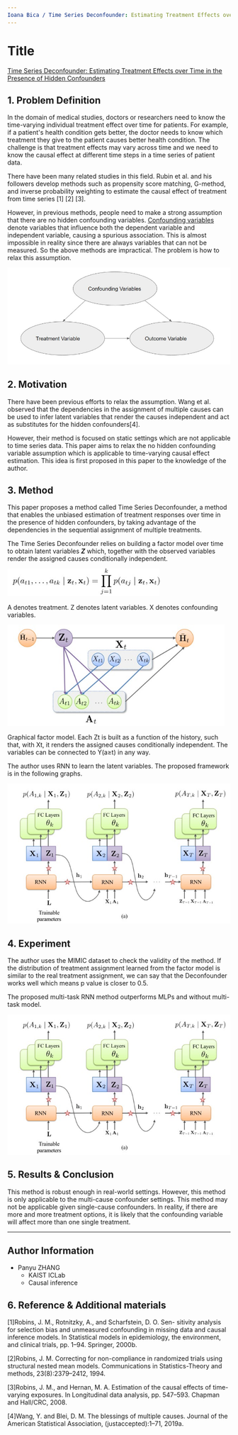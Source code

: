 ```yaml
---
Ioana Bica / Time Series Deconfounder: Estimating Treatment Effects over Time in the Presence of Hidden Confounders / ICML-2020
---
```


# **Title** 

[Time Series Deconfounder: Estimating Treatment Effects over Time in the Presence of Hidden Confounders](https://arxiv.org/abs/1902.00450)

## **1. Problem Definition**  

In the domain of medical studies, doctors or researchers need to know the time-varying individual treatment effect over time for patients. For example, if a patient's health condition gets better, the doctor needs to know which treatment they give to the patient causes better health condition. The challenge is that treatment effects may vary across time and we need to know the causal effect at different time steps in a time series of patient data.

There have been many related studies in this field. Rubin et al. and his followers develop methods such as propensity score matching, G-method, and inverse probability weighting to estimate the causal effect of treatment from time series [1] [2] [3].

However, in previous methods, people need to make a strong assumption that there are no hidden confounding variables. [Confounding variables](https://en.wikipedia.org/wiki/Confounding) denote variables that influence both the dependent variable and independent variable, causing a spurious association. This is almost impossible in reality since there are always variables that can not be measured. So the above methods are impractical. The problem is how to relax this assumption.

<img src=".gitbook/2022-spring-assets/panyu_1/Causal_structure.jpg">

## **2. Motivation**  

There have been previous efforts to relax the assumption. Wang et al. observed that the dependencies in the assignment of multiple causes can be used to infer latent variables that render the causes independent and act as substitutes for the hidden confounders[4]. 

However, their method is focused on static settings which are not applicable to time series data. This paper aims to relax the no hidden confounding variable assumption which is applicable to time-varying causal effect estimation. This idea is first proposed in this paper to the knowledge of the author.


## **3. Method**  

This paper proposes a method called Time Series Deconfounder, a method that enables the unbiased estimation of treatment responses over time in the presence of hidden confounders, by taking advantage of the dependencies in the sequential assignment of multiple treatments.

The Time Series Deconfounder relies on building a factor model over time to obtain latent variables ***Z*** which, together with the observed variables render the assigned causes conditionally independent.

<img src=".gitbook/2022-spring-assets/panyu_1/Latent_variable.jpg" style="zoom:80%;" >

A denotes treatment. Z denotes latent variables. X denotes confounding variables.

<img src=".gitbook/2022-spring-assets/panyu_1/Factor_model_1.jpg" style="zoom:80%;" >

Graphical factor model. Each Zt is built as a function of the history, such that, with Xt, it renders the assigned causes conditionally independent. The variables can be connected to Y(a≥t) in any way.

The author uses RNN to learn the latent variables. The proposed framework is in the following graphs.

<img src=".gitbook/2022-spring-assets/panyu_1/RNN.jpg" style="zoom:80%;" >



## **4. Experiment**  

The author uses the MIMIC dataset to check the validity of the method. If the distribution of treatment assignment learned from the factor model is similar to the real treatment assignment, we can say that the Deconfounder works well which means p value is closer to 0.5.

The proposed multi-task RNN method outperforms MLPs and without multi-task model.

<img src=".gitbook/2022-spring-assets/panyu_1/result.jpg" style="zoom:80%;" >



## **5. Results & Conclusion**  

This method is robust enough in real-world settings. However, this method is only applicable to the multi-cause confounder settings. This method may not be applicable given single-cause confounders. In reality, if there are more and more treatment options, it is likely that the confounding variable will affect more than one single treatment.

---
## **Author Information**  

* Panyu ZHANG  
    * KAIST ICLab
    * Causal inference

## **6. Reference & Additional materials**  

[1]Robins, J. M., Rotnitzky, A., and Scharfstein, D. O. Sen- sitivity analysis for selection bias and unmeasured confounding in missing data and causal inference models. In Statistical models in epidemiology, the environment, and clinical trials, pp. 1–94. Springer, 2000b.

[2]Robins, J. M. Correcting for non-compliance in randomized trials using structural nested mean models. Communications in Statistics-Theory and methods, 23(8):2379–2412, 1994.

[3]Robins, J. M., and Hernan, M. A. Estimation of the causal effects of time-varying exposures. In Longitudinal data analysis, pp. 547–593. Chapman and Hall/CRC, 2008.

[4]Wang, Y. and Blei, D. M. The blessings of multiple causes. Journal of the American Statistical Association, (justaccepted):1–71, 2019a.

